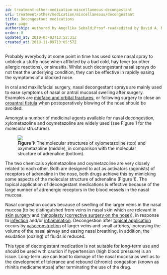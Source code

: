 ```yaml
---
id: treatment-other-medication-miscellaneous-decongestant
uri: treatment/other/medication/miscellaneous/decongestant
title: Decongestant medications
type: page
authorship: Authored by Angelika Sebald;Proof-read/edited by David A. Mitchell
order: 0
updated_at: 2019-03-03T13:52:31Z
created_at: 2018-11-09T13:05:57Z
---
```


<p>Probably everybody at some point in time has used some nasal
    spray to unblock a stuffy nose when afflicted by a bad cold,
    hay fever (or other allergic reactions), or sinusitis. Whilst
    such decongestant nasal sprays do not treat the underlying
    condition, they can be effective in rapidly easing the symptoms
    of a blocked nose.</p>
<p>In oral and maxillofacial surgery, nasal decongestant sprays
    are mainly used to ease symptoms of nasal or antral mucosal
    swelling after surgery. Examples are <a href="/diagnosis/a-z/fracture/more-info">midface and orbital fractures</a>,
    or following surgery to close an <a href="/treatment/surgery/fistula/more-info">oroantral fistula</a>    when postoperatively blowing of the nose should be avoided.</p>
<p>Amongst a number of medicinal agents available for nasal decongestion,
    xylometazoline and oxymetazoline are widely used (see Figure
    1 for the molecular structures).</p>
<figure><img src="/treatment-other-medication-miscellaneous-decongestant-figure1.png">
    <figcaption><strong>Figure 1:</strong> The molecular structures of xylometazoline
        (top) and oxymetazoline (middle), in comparison with
        the molecular structure of adrenaline (bottom).</figcaption>
</figure>
<p>The two chemicals xylometazoline and oxymetazoline are very closely
    related to each other. Both are designed to act as activators
    (agonists) of receptors of adrenaline in the nose, both drugs
    achieve this by mimicking some aspects of the molecular structure
    of adrenaline (Figure 1). The topical application of decongestant
    medications is effective because of the large number of adrenergic
    receptors in the blood vessels in the nasal mucosa.</p>
<p>Nasal congestion occurs because of swelling of the larger veins
    in the nasal mucosa (to be distinguished from veins in nasal
    skin which are relevant in <a href="/treatment/surgery/cancer/facial-skin-cancer/more-info">skin surgery</a>    and <a href="/treatment/surgery/facial-appearance">rhinoplasty (corrective surgery on the nose)</a>),
    in response to <a href="/diagnosis/a-z/infection">infection</a>    and/or <a href="/treatment/other/medication/inflammation/more-info">inflammation</a>.
    Decongestion after <a href="/treatment/other/medication/delivery/more-info">topical application</a>    occurs by <a href="/treatment/other/bleeding/more-info">vasoconstriction</a>    of larger veins and small arteries, increasing the volume
    of the nasal airway and easing nasal breathing. In addition,
    the exudation (oozing) of fluids is reduced.</p>
<p>This type of decongestant medication is not suitable for long-term
    use and should be used with caution if hypertension (high
    blood pressure) is an issue. Long-term use can lead to damage
    of the nasal mucosa as well as to the development of tolerance
    and rebound (chronic) congestion (known as rhinitis medicamentosa)
    after terminating the use of the drug.</p>
